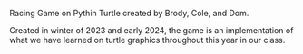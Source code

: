 Racing Game on Pythin Turtle created by Brody, Cole, and Dom.

Created in winter of 2023 and early 2024, the game is an implementation of what we have learned on turtle graphics throughout this year in our class.

